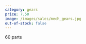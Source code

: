 ```yaml
---
category: gears
price: 7.50
image: /images/sales/mech_gears.jpg
out-of-stock: false
---
```

60 parts
